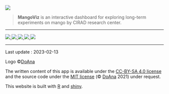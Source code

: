 <img src="mangoviz-logo.png" id="logo"> 

> **MangoViz** is an interactive dashboard for exploring long-term experiments on mango by CIRAD research center.


***

<p class="center">
  <a href="https://www.cirad.fr/">
    <img src="logo-cirad.jpg" class="logo-10">
  </a>
  <a href="https://www.gouvernement.fr/">
    <img src="logo-republique-francaise.png" class="logo-10">
  </a>
  <a href="https://regionreunion.com/">
    <img src="logo-region-reunion.jpg" class="logo-10">
  </a>
  <a href="https://www.europe-en-france.gouv.fr/fr">
    <img src="logo-feder.jpg" class="logo-10">
  </a>
  <a href="https://europa.eu/european-union/index_en">
    <img src="logo-eu.jpg" class="logo-10">
  </a>
</p>

*** 

Last update : 2023-02-13

Logo ©[DoAna](https://doana-r.com)  
<!-- Photographies © Jesper Rasmussen sauf mention contraire -->

The written content of this app is available under the [CC-BY-SA 4.0 license](https://creativecommons.org/licenses/by-sa/4.0/) and the source code under the [MIT license](https://mit-license.org/) (© [DoAna](https://www.doana-r.com/) 2021) under request.

This website is built with [R](https://www.r-project.org/) and [shiny](https://shiny.rstudio.com/).

<!--Source code : https://gitlab.com/doana-r/mangoviz-->
<!-- peut-être à herberger sur le groupe du CIRAD -->